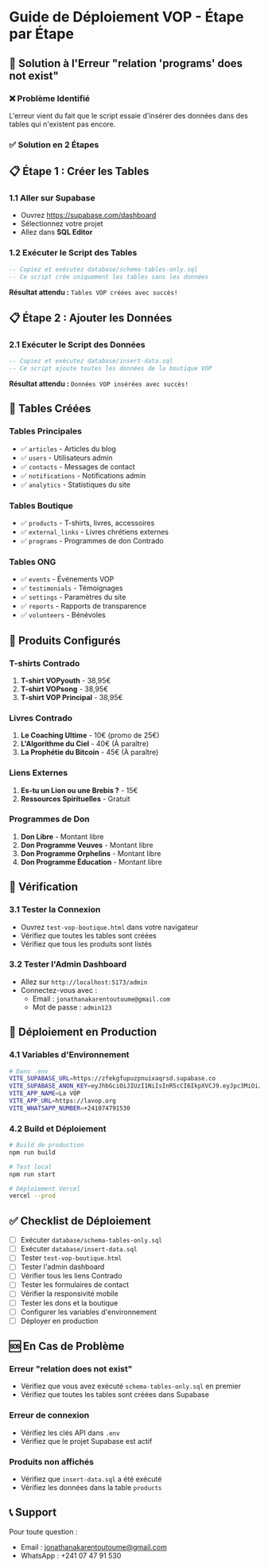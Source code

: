 # Guide de Déploiement VOP - Étape par Étape

## 🚨 **Solution à l'Erreur "relation 'programs' does not exist"**

### ❌ **Problème Identifié**
L'erreur vient du fait que le script essaie d'insérer des données dans des tables qui n'existent pas encore.

### ✅ **Solution en 2 Étapes**

## 📋 **Étape 1 : Créer les Tables**

### **1.1 Aller sur Supabase**
- Ouvrez https://supabase.com/dashboard
- Sélectionnez votre projet
- Allez dans **SQL Editor**

### **1.2 Exécuter le Script des Tables**
```sql
-- Copiez et exécutez database/schema-tables-only.sql
-- Ce script crée uniquement les tables sans les données
```

**Résultat attendu :** `Tables VOP créées avec succès!`

## 📋 **Étape 2 : Ajouter les Données**

### **2.1 Exécuter le Script des Données**
```sql
-- Copiez et exécutez database/insert-data.sql
-- Ce script ajoute toutes les données de la boutique VOP
```

**Résultat attendu :** `Données VOP insérées avec succès!`

## 🎯 **Tables Créées**

### **Tables Principales**
- ✅ `articles` - Articles du blog
- ✅ `users` - Utilisateurs admin
- ✅ `contacts` - Messages de contact
- ✅ `notifications` - Notifications admin
- ✅ `analytics` - Statistiques du site

### **Tables Boutique**
- ✅ `products` - T-shirts, livres, accessoires
- ✅ `external_links` - Livres chrétiens externes
- ✅ `programs` - Programmes de don Contrado

### **Tables ONG**
- ✅ `events` - Événements VOP
- ✅ `testimonials` - Témoignages
- ✅ `settings` - Paramètres du site
- ✅ `reports` - Rapports de transparence
- ✅ `volunteers` - Bénévoles

## 🛒 **Produits Configurés**

### **T-shirts Contrado**
1. **T-shirt VOPyouth** - 38,95€
2. **T-shirt VOPsong** - 38,95€
3. **T-shirt VOP Principal** - 38,95€

### **Livres Contrado**
1. **Le Coaching Ultime** - 10€ (promo de 25€)
2. **L'Algorithme du Ciel** - 40€ (À paraître)
3. **La Prophétie du Bitcoin** - 45€ (À paraître)

### **Liens Externes**
1. **Es-tu un Lion ou une Brebis ?** - 15€
2. **Ressources Spirituelles** - Gratuit

### **Programmes de Don**
1. **Don Libre** - Montant libre
2. **Don Programme Veuves** - Montant libre
3. **Don Programme Orphelins** - Montant libre
4. **Don Programme Éducation** - Montant libre

## 🔧 **Vérification**

### **3.1 Tester la Connexion**
- Ouvrez `test-vop-boutique.html` dans votre navigateur
- Vérifiez que toutes les tables sont créées
- Vérifiez que tous les produits sont listés

### **3.2 Tester l'Admin Dashboard**
- Allez sur `http://localhost:5173/admin`
- Connectez-vous avec :
  - Email : `jonathanakarentoutoume@gmail.com`
  - Mot de passe : `admin123`

## 🚀 **Déploiement en Production**

### **4.1 Variables d'Environnement**
```bash
# Dans .env
VITE_SUPABASE_URL=https://zfekgfupuzpnuixaqrsd.supabase.co
VITE_SUPABASE_ANON_KEY=eyJhbGciOiJIUzI1NiIsInR5cCI6IkpXVCJ9.eyJpc3MiOiJzdXBhYmFzZSIsInJlZiI6InpmZWtnZnVwdXpwbnVpeGFxcnNkIiwicm9sZSI6ImFub24iLCJpYXQiOjE3NTgzMjQ1NDksImV4cCI6MjA3MzkwMDU0OX0.UF06Fiz4pw5N8MEnOlzrZynzyuwQTMMNLckwDBkgr3k
VITE_APP_NAME=La VOP
VITE_APP_URL=https://lavop.org
VITE_WHATSAPP_NUMBER=+241074791530
```

### **4.2 Build et Déploiement**
```bash
# Build de production
npm run build

# Test local
npm run start

# Déploiement Vercel
vercel --prod
```

## ✅ **Checklist de Déploiement**

- [ ] Exécuter `database/schema-tables-only.sql`
- [ ] Exécuter `database/insert-data.sql`
- [ ] Tester `test-vop-boutique.html`
- [ ] Tester l'admin dashboard
- [ ] Vérifier tous les liens Contrado
- [ ] Tester les formulaires de contact
- [ ] Vérifier la responsivité mobile
- [ ] Tester les dons et la boutique
- [ ] Configurer les variables d'environnement
- [ ] Déployer en production

## 🆘 **En Cas de Problème**

### **Erreur "relation does not exist"**
- Vérifiez que vous avez exécuté `schema-tables-only.sql` en premier
- Vérifiez que toutes les tables sont créées dans Supabase

### **Erreur de connexion**
- Vérifiez les clés API dans `.env`
- Vérifiez que le projet Supabase est actif

### **Produits non affichés**
- Vérifiez que `insert-data.sql` a été exécuté
- Vérifiez les données dans la table `products`

## 📞 **Support**

Pour toute question :
- Email : jonathanakarentoutoume@gmail.com
- WhatsApp : +241 07 47 91 530